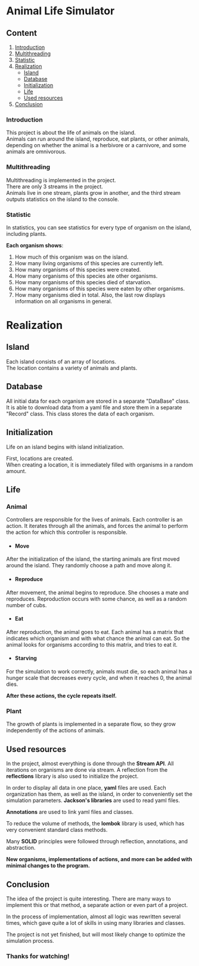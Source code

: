 # Animal Life Simulator

## Content

1. [Introduction](#introduction)
2. [Multithreading](#multithreading)
3. [Statistic](#statistic)
4. [Realization](#realization)
    - [Island](#island)
    - [Database](#database)
    - [Initialization](#initialization)
    - [Life](#life)
    - [Used resources](#used-resources)
5. [Conclusion](#conclusion)

### Introduction

This project is about the life of animals on the island.<br>
Animals can run around the island, reproduce, eat plants, or other animals, depending on whether the animal is a
herbivore or a carnivore, and some animals are omnivorous.

### Multithreading

Multithreading is implemented in the project.<br>
There are only 3 streams in the project.<br>
Animals live in one stream, plants grow in another, and the third stream outputs statistics on the island to the
console.

### Statistic

In statistics, you can see statistics for every type of organism on the island, including plants.

**Each organism shows**:

1. How much of this organism was on the island.
2. How many living organisms of this species are currently left.
3. How many organisms of this species were created.
4. How many organisms of this species ate other organisms.
5. How many organisms of this species died of starvation.
6. How many organisms of this species were eaten by other organisms.
7. How many organisms died in total.
   Also, the last row displays information on all organisms in general.

# Realization

## Island

Each island consists of an array of locations.<br>
The location contains a variety of animals and plants.

## Database

All initial data for each organism are stored in a separate "DataBase" class. It is able to download data from a yaml
file and store them in a separate "Record" class. This class stores the data of each organism.

## Initialization

Life on an island begins with island initialization.

First, locations are created.<br>
When creating a location, it is immediately filled with organisms in a random amount.

## Life

### Animal

Controllers are responsible for the lives of animals.
Each controller is an action. It iterates through all the animals, and forces the animal to perform the action for which
this controller is responsible.

- #### **Move**

After the initialization of the island, the starting animals are first moved around the island. They randomly choose a
path and move along it.

- #### **Reproduce**

After movement, the animal begins to reproduce. She chooses a mate and reproduces.
Reproduction occurs with some chance, as well as a random number of cubs.

- #### **Eat**

After reproduction, the animal goes to eat.
Each animal has a matrix that indicates which organism and with what chance the animal can eat. So the animal looks for
organisms according to this matrix, and tries to eat it.

- #### **Starving**

For the simulation to work correctly, animals must die, so each animal has a hunger scale that decreases every cycle,
and when it reaches 0, the animal dies.

**After these actions, the cycle repeats itself.**

### Plant

The growth of plants is implemented in a separate flow, so they grow independently of the actions of animals.

## Used resources

In the project, almost everything is done through the **Stream API**.
All iterations on organisms are done via stream.
A reflection from the **reflections** library is also used to initialize the project.

In order to display all data in one place, **yaml** files are used. Each organization has them, as well as the island,
in
order to conveniently set the simulation parameters.
**Jackson's libraries** are used to read yaml files.

**Annotations** are used to link yaml files and classes.

To reduce the volume of methods, the **lombok** library is used, which has very convenient standard class methods.

Many **SOLID** principles were followed through reflection, annotations, and abstraction.

**New organisms, implementations of actions, and more can be added with minimal changes to the program.**

## Conclusion

The idea of the project is quite interesting. There are many ways to implement this or that method, a separate action or
even part of a project.

In the process of implementation, almost all logic was rewritten several times, which gave quite a lot of skills in
using many libraries and classes.

The project is not yet finished, but will most likely change to optimize the simulation process.

### **Thanks for watching!**
